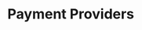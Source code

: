 # Payment Providers

<script>
export default {
  created() {
    this.$router.replace('2checkout/')
  }
}
</script>